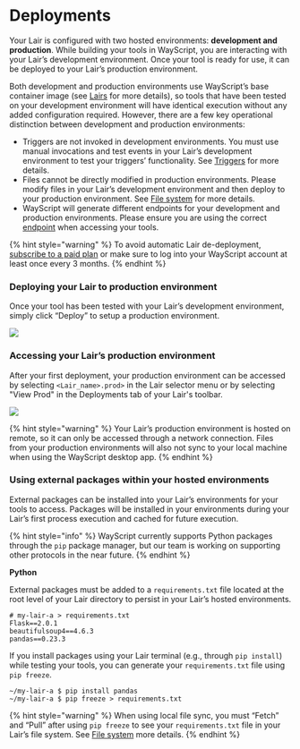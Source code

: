# Deployments

Your Lair is configured with two hosted environments: **development and production**. While building your tools in WayScript, you are interacting with your Lair’s development environment. Once your tool is ready for use, it can be deployed to your Lair’s production environment.

Both development and production environments use WayScript’s base container image (see [Lairs](./) for more details), so tools that have been tested on your development environment will have identical execution without any added configuration required. However, there are a few key operational distinction between development and production environments:

* Triggers are not invoked in development environments. You must use manual invocations and test events in your Lair’s development environment to test your triggers’ functionality. See [Triggers](triggers.md) for more details.
* Files cannot be directly modified in production environments. Please modify files in your Lair’s development environment and then deploy to your production environment. See [File system](file-system/) for more details.
* WayScript will generate different endpoints for your development and production environments. Please ensure you are using the correct [endpoint](endpoints.md) when accessing your tools.

{% hint style="warning" %}
To avoid automatic Lair de-deployment, [subscribe to a paid plan](https://www.wayscript.com/pricing) or make sure to log into your WayScript account at least once every 3 months.&#x20;
{% endhint %}

### Deploying your Lair to production environment

Once your tool has been tested with your Lair’s development environment, simply click “Deploy” to setup a production environment.

![](https://codahosted.io/docs/2kDMDaZ6QP/blobs/bl-AXtnWh-Z-8/6b2594d660acf4d949ac26910a64efb47bb0d25bdaba678f08f20eefb795aa54b1ac27fd5df373c743ce313e4573b77d5507526f11059aacfd3984e69e2d5a2e9615c546209f4441b104eafbe749c7df5746e4e58821781c81a2cbea00dd729793e951f5)

### Accessing your Lair’s production environment

After your first deployment, your production environment can be accessed by selecting `<Lair_name>.prod>` in the Lair selector menu or by selecting "View Prod" in the Deployments tab of your Lair's toolbar.

![](https://codahosted.io/docs/2kDMDaZ6QP/blobs/bl-f3PLYNXimn/42911fbf2b98e2bbf6165b336fa36c73ac0738805ea70a4c859459fb45ef874a3edad2c2740b15754d7d4ccf14b392ce9fb44b9b8987247ac439c52cf90ac22ba24059eb019a8e9de3ba30f1ee4178faad9e6f032e766d2f48e01cd0b6daa87d2d76f6d9)

{% hint style="warning" %}
Your Lair’s production environment is hosted on remote, so it can only be accessed through a network connection. Files from your production environments will also not sync to your local machine when using the WayScript desktop app.
{% endhint %}

### Using external packages within your hosted environments

External packages can be installed into your Lair’s environments for your tools to access. Packages will be installed in your environments during your Lair’s first process execution and cached for future execution.

{% hint style="info" %}
WayScript currently supports Python packages through the `pip` package manager, but our team is working on supporting other protocols in the near future.
{% endhint %}

**Python**

External packages must be added to a `requirements.txt` file located at the root level of your Lair directory to persist in your Lair’s hosted environments.

```
# my-lair-a > requirements.txt
Flask==2.0.1
beautifulsoup4==4.6.3
pandas==0.23.3
```

If you install packages using your Lair terminal (e.g., through `pip install`) while testing your tools, you can generate your `requirements.txt` file using `pip freeze`.

```
~/my-lair-a $ pip install pandas
~/my-lair-a $ pip freeze > requirements.txt
```

{% hint style="warning" %}
When using local file sync, you must “Fetch” and “Pull” after using `pip freeze` to see your `requirements.txt` file in your Lair’s file system. See [File system](file-system/) more details.
{% endhint %}
